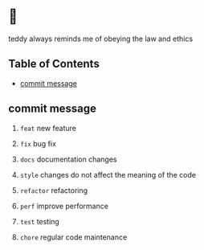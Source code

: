 # 🧸

teddy always reminds me of obeying the law and ethics

## Table of Contents

- [commit message](##commit-message)

## commit message

1. `feat` new feature

1. `fix` bug fix

1. `docs` documentation changes

1. `style` changes do not affect the meaning of the code

1. `refactor` refactoring

1. `perf` improve performance

1. `test` testing

1. `chore` regular code maintenance

